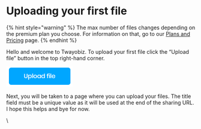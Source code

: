 # Uploading your first file

{% hint style="warning" %}
The max number of files changes depending on the premium plan you choose. For information on that, go to our [Plans and Pricing](https://twayobiz.com/plans-pricing) page.
{% endhint %}

Hello and welcome to Twayobiz. To upload your first file click the “Upload file” button in the top right-hand corner.

![](.gitbook/assets/ubtn.png)

Next, you will be taken to a page where you can upload your files. The title field must be a unique value as it will be used at the end of the sharing URL. I hope this helps and bye for now.

\\
